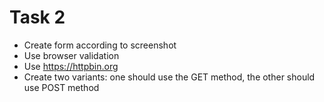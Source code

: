 # Task 2

* Create form according to screenshot
* Use browser validation
* Use https://httpbin.org
* Create two variants: one should use the GET method, the other should use POST method